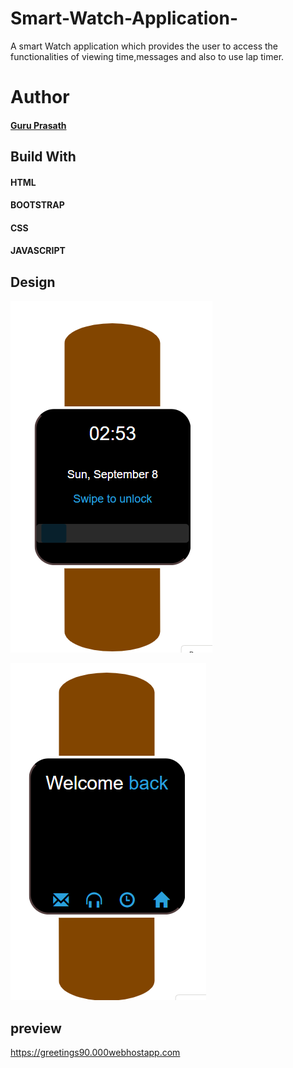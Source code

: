 # Smart-Watch-Application-
 A smart Watch application which provides the user to access the functionalities of viewing time,messages and also to use lap timer.
 
# Author
#### <a href="https://github.com/guruk05">Guru Prasath</a>
 
 
## Build With

  #### HTML
  #### BOOTSTRAP
  #### CSS 
  #### JAVASCRIPT
  
## Design

  ![smart watch.PNG](smartwatchdesign.PNG)
  
  ![smart watch.PNG](smartwatchdesign1.PNG)
  
## preview 
 
https://greetings90.000webhostapp.com
    
